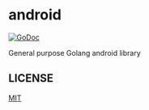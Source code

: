 android
======
[![GoDoc](https://godoc.org/github.com/codeskyblue/android/apk?status.svg)](https://godoc.org/github.com/codeskyblue/android/apk)

General purpose Golang android library

## LICENSE
[MIT](LICENSE)

